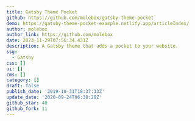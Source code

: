 ```yaml
---
title: Gatsby Theme Pocket
github: https://github.com/molebox/gatsby-theme-pocket
demo: https://gatsby-theme-pocket-example.netlify.app/articleIndex/
author: molebox
author_link: https://github.com/molebox
date: 2023-11-29T07:56:34.431Z
description: A Gatsby theme that adds a pocket to your website.
ssg:
  - Gatsby
css: []
ui: []
cms: []
category: []
draft: false
publish_date: '2019-10-31T18:37:33Z'
update_date: '2020-09-24T06:38:28Z'
github_star: 40
github_fork: 11
---
```


